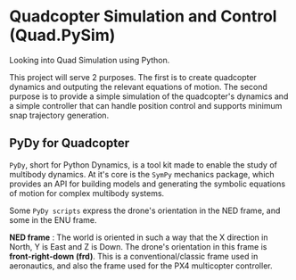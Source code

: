 # Quadcopter Simulation and Control (Quad.PySim)

Looking into Quad Simulation using Python.

This project will serve 2 purposes. The first is to create quadcopter dynamics and outputing the relevant equations of motion. The second purpose is to provide a simple simulation of the quadcopter's dynamics and a simple controller that can handle position control and supports minimum snap trajectory generation.

PyDy for Quadcopter
--------------------

`PyDy`, short for Python Dynamics, is a tool kit made to enable the study of multibody dynamics. At it's core is the `SymPy` mechanics package, which provides an API for building models and generating the symbolic equations of motion for complex multibody systems.

Some `PyDy scripts` express the drone's orientation in the NED frame, and some in the ENU frame.

**NED frame** : The world is oriented in such a way that the X direction in North, Y is East and Z is Down. The drone's orientation in this frame is **front-right-down (frd)**. This is a conventional/classic frame used in aeronautics, and also the frame used for the PX4 multicopter controller. 



 


